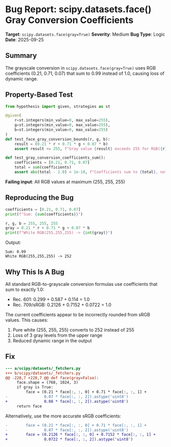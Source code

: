 # Bug Report: scipy.datasets.face() Gray Conversion Coefficients

**Target**: `scipy.datasets.face(gray=True)`
**Severity**: Medium
**Bug Type**: Logic
**Date**: 2025-09-25

## Summary

The grayscale conversion in `scipy.datasets.face(gray=True)` uses RGB coefficients (0.21, 0.71, 0.07) that sum to 0.99 instead of 1.0, causing loss of dynamic range.

## Property-Based Test

```python
from hypothesis import given, strategies as st

@given(
    r=st.integers(min_value=0, max_value=255),
    g=st.integers(min_value=0, max_value=255),
    b=st.integers(min_value=0, max_value=255)
)
def test_face_gray_conversion_bounds(r, g, b):
    result = (0.21 * r + 0.71 * g + 0.07 * b)
    assert result <= 255, f"Gray value {result} exceeds 255 for RGB({r}, {g}, {b})"

def test_gray_conversion_coefficients_sum():
    coefficients = [0.21, 0.71, 0.07]
    total = sum(coefficients)
    assert abs(total - 1.0) < 1e-10, f"Coefficients sum to {total}, not 1.0"
```

**Failing input**: All RGB values at maximum (255, 255, 255)

## Reproducing the Bug

```python
coefficients = [0.21, 0.71, 0.07]
print(f"Sum: {sum(coefficients)}")

r, g, b = 255, 255, 255
gray = 0.21 * r + 0.71 * g + 0.07 * b
print(f"White RGB(255,255,255) -> {int(gray)}")
```

Output:
```
Sum: 0.99
White RGB(255,255,255) -> 252
```

## Why This Is A Bug

All standard RGB-to-grayscale conversion formulas use coefficients that sum to exactly 1.0:
- Rec. 601: 0.299 + 0.587 + 0.114 = 1.0
- Rec. 709/sRGB: 0.2126 + 0.7152 + 0.0722 = 1.0

The current coefficients appear to be incorrectly rounded from sRGB values. This causes:
1. Pure white (255, 255, 255) converts to 252 instead of 255
2. Loss of 3 gray levels from the upper range
3. Reduced dynamic range in the output

## Fix

```diff
--- a/scipy/datasets/_fetchers.py
+++ b/scipy/datasets/_fetchers.py
@@ -220,7 +220,7 @@ def face(gray=False):
     face.shape = (768, 1024, 3)
     if gray is True:
         face = (0.21 * face[:, :, 0] + 0.71 * face[:, :, 1] +
-                0.07 * face[:, :, 2]).astype('uint8')
+                0.08 * face[:, :, 2]).astype('uint8')
     return face
```

Alternatively, use the more accurate sRGB coefficients:
```diff
-        face = (0.21 * face[:, :, 0] + 0.71 * face[:, :, 1] +
-                0.07 * face[:, :, 2]).astype('uint8')
+        face = (0.2126 * face[:, :, 0] + 0.7152 * face[:, :, 1] +
+                0.0722 * face[:, :, 2]).astype('uint8')
```